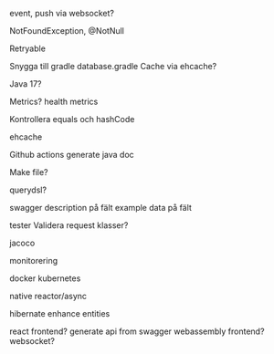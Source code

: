 

event, push via websocket?

NotFoundException, @NotNull

Retryable

Snygga till gradle
    database.gradle
        Cache via ehcache?

Java 17?

Metrics?
    health metrics

Kontrollera equals och hashCode

ehcache

Github actions
    generate java doc

Make file?

querydsl?

swagger
    description på fält
    example data på fält

tester
    Validera request klasser?

jacoco

monitorering

docker
kubernetes

native
reactor/async

hibernate
    enhance entities

react frontend?
generate api from swagger
webassembly frontend?
websocket?
